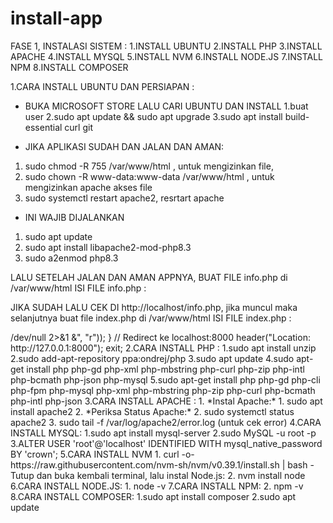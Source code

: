 # install-app

FASE 1, INSTALASI SISTEM :
1.INSTALL UBUNTU 
2.INSTALL PHP
3.INSTALL APACHE
4.INSTALL MYSQL
5.INSTALL NVM
6.INSTALL NODE.JS
7.INSTALL NPM
8.INSTALL COMPOSER


1.CARA INSTALL UBUNTU DAN PERSIAPAN :
* BUKA MICROSOFT STORE LALU CARI UBUNTU DAN INSTALL
1.buat user
2.sudo apt update && sudo apt upgrade
3.sudo apt install build-essential curl git

* JIKA APLIKASI SUDAH DAN JALAN DAN AMAN:
1. sudo chmod -R 755 /var/www/html , untuk mengizinkan file,
2. sudo chown -R www-data:www-data /var/www/html , untuk mengizinkan apache akses file
3. sudo systemctl restart apache2, resrtart apache


* INI WAJIB DIJALANKAN
1. sudo apt update
2. sudo apt install libapache2-mod-php8.3
3. sudo a2enmod php8.3

LALU SETELAH JALAN DAN AMAN APPNYA, BUAT FILE info.php di /var/www/html
ISI FILE info.php :
<?php phpInfo(); ?>
JIKA SUDAH LALU CEK DI http://localhost/info.php, jika muncul maka selanjutnya buat file index.php di /var/www/html
ISI FILE index.php :
<?php


// Perintah pindahkan file index.php
 // sudo mv index/index.php /var/www/html 

// Perintah Hapus file defalurt = sudo rm index.html
// Perintah Hapus Folder jika salah = sudo rm -r index

// Tentukan project yang akan dijalankan
$projectPath = '/home/crown/app-hotel'; // Ganti dengan path proyek Laravel kamu

// Pindah ke direktori proyek Laravel
chdir($projectPath);
http://127.0.0.1:8000/
$command = 'php artisan ser --host 127.0.0.1';

// Cek apakah server sudah berjalan pada port 8000
exec("lsof -i :8000", $output);

if (empty($output)) {
    // Jika server belum berjalan, jalankan server Laravel di latar belakang
    pclose(popen($command . " > /dev/null 2>&1 &", "r"));
}

// Redirect ke localhost:8000
header("Location: http://127.0.0.1:8000");
exit;




  


2.CARA INSTALL PHP :
1.sudo apt install unzip
2.sudo add-apt-repository ppa:ondrej/php
3.sudo apt update
4.sudo apt-get install php php-gd php-xml php-mbstring php-curl php-zip php-intl php-bcmath php-json php-mysql
5.sudo apt-get install php php-gd php-cli php-fpm php-mysql php-xml php-mbstring php-zip php-curl php-bcmath 
php-intl php-json




3.CARA INSTALL APACHE :
1. *Instal Apache:*
   1. sudo apt install apache2
2. *Periksa Status Apache:*
    2. sudo systemctl status apache2
3. sudo tail -f /var/log/apache2/error.log (untuk cek error)





4.CARA INSTALL MYSQL:
1.sudo apt install mysql-server
2.sudo MySQL -u root -p
3.ALTER USER 'root'@'localhost' IDENTIFIED WITH mysql_native_password BY 'crown';




5.CARA INSTALL NVM
1. curl -o- https://raw.githubusercontent.com/nvm-sh/nvm/v0.39.1/install.sh | bash
   - Tutup dan buka kembali terminal, lalu instal Node.js:
2.   nvm install node




6.CARA INSTALL NODE.JS:
1. node -v



7.CARA INSTALL NPM:
2. npm -v


8.CARA INSTALL COMPOSER:
1.sudo apt install composer
2.sudo apt update










